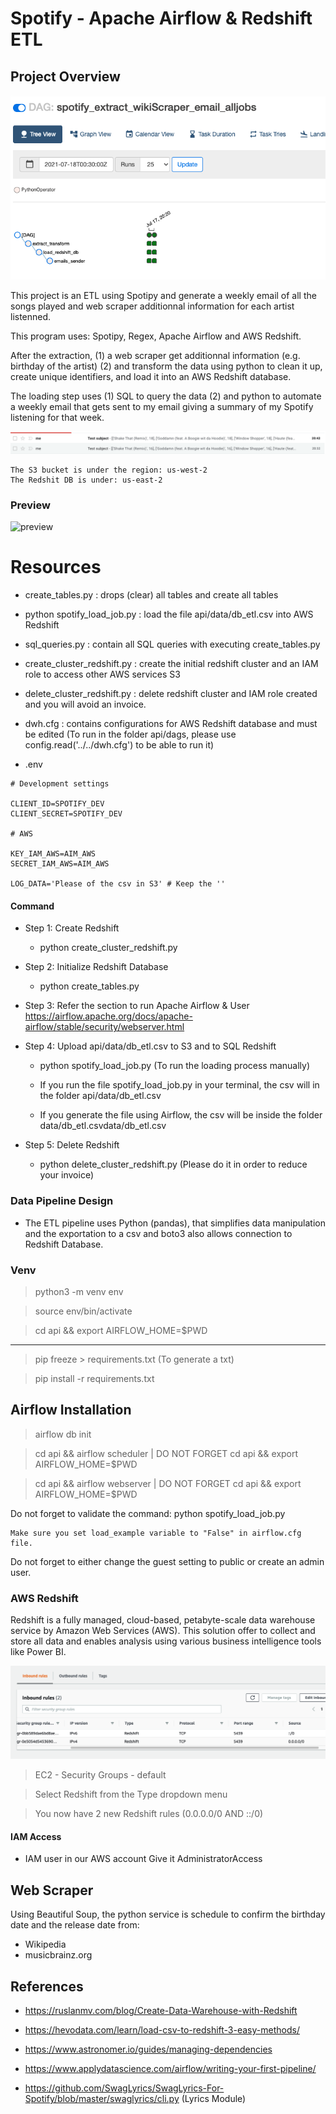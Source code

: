 # Spotify - Apache Airflow & Redshift ETL

## Project Overview

![preview](init.png)

This project is an ETL using Spotipy and generate a weekly email of all the songs played and web scraper additionnal information for each artist listenned.

This program uses: Spotipy, Regex, Apache Airflow and AWS Redshift.

After the extraction, (1) a web scraper get additionnal information (e.g. birthday of the artist) (2) and transform the data using python to clean it up, create unique identifiers, and load it into an AWS Redshift database.

The loading step uses (1) SQL to query the data (2) and python to automate a weekly email that gets sent to my email giving a summary of my Spotify listening for that week.

![preview](email.png)

```
The S3 bucket is under the region: us-west-2
The Redshit DB is under: us-east-2
```

### Preview

![preview](https://media0.giphy.com/media/JhyYyIZFLlgUnNSKuR/giphy.gif?cid=790b7611dcdadd5d0e2026921de9e779b68afc22c5dfd3d0&rid=giphy.gif&ct=g)

# Resources

- create_tables.py : drops (clear) all tables and create all tables

- python spotify_load_job.py : load the file api/data/db_etl.csv into AWS Redshift

- sql_queries.py : contain all SQL queries with executing create_tables.py

- create_cluster_redshift.py : create the initial redshift cluster and an IAM role to access other AWS services S3

- delete_cluster_redshift.py : delete redshift cluster and IAM role created and you will avoid an invoice.

- dwh.cfg : contains configurations for AWS Redshift database and must be edited (To run in the folder api/dags, please use config.read('../../dwh.cfg') to be able to run it)

- .env

```
# Development settings

CLIENT_ID=SPOTIFY_DEV
CLIENT_SECRET=SPOTIFY_DEV

# AWS

KEY_IAM_AWS=AIM_AWS
SECRET_IAM_AWS=AIM_AWS

LOG_DATA='Please of the csv in S3' # Keep the ''
```

#### Command

- Step 1: Create Redshift

  - python create_cluster_redshift.py

- Step 2: Initialize Redshift Database

  - python create_tables.py

- Step 3: Refer the section to run Apache Airflow & User https://airflow.apache.org/docs/apache-airflow/stable/security/webserver.html

- Step 4: Upload api/data/db_etl.csv to S3 and to SQL Redshift

  - python spotify_load_job.py (To run the loading process manually)

  - If you run the file spotify_load_job.py in your terminal, the csv will in the folder api/data/db_etl.csv
  - If you generate the file using Airflow, the csv will be inside the folder data/db_etl.csvdata/db_etl.csv

- Step 5: Delete Redshift

  - python delete_cluster_redshift.py (Please do it in order to reduce your invoice)

### Data Pipeline Design

- The ETL pipeline uses Python (pandas), that simplifies data manipulation and the exportation to a csv and boto3 also allows connection to Redshift Database.

### Venv

> python3 -m venv env

> source env/bin/activate

> cd api && export AIRFLOW_HOME=$PWD

---

> pip freeze > requirements.txt (To generate a txt)

> pip install -r requirements.txt

## Airflow Installation

> airflow db init

> cd api && airflow scheduler | DO NOT FORGET cd api && export AIRFLOW_HOME=$PWD

> cd api && airflow webserver | DO NOT FORGET cd api && export AIRFLOW_HOME=$PWD

Do not forget to validate the command: python spotify_load_job.py

```
Make sure you set load_example variable to "False" in airflow.cfg file.
```

Do not forget to either change the guest setting to public or create an admin user.

### AWS Redshift

Redshift is a fully managed, cloud-based, petabyte-scale data warehouse service by Amazon Web Services (AWS). This solution offer to collect and store all data and enables analysis using various business intelligence tools like Power BI.

![preview](redshift_port.png)

> EC2 - Security Groups - default

> Select Redshift from the Type dropdown menu

> You now have 2 new Redshift rules (0.0.0.0/0 AND ::/0)

#### IAM Access

- IAM user in our AWS account Give it AdministratorAccess

## Web Scraper

Using Beautiful Soup, the python service is schedule to confirm the birthday date and the release date from:

- Wikipedia
- musicbrainz.org

## References

- https://ruslanmv.com/blog/Create-Data-Warehouse-with-Redshift

- https://hevodata.com/learn/load-csv-to-redshift-3-easy-methods/

- https://www.astronomer.io/guides/managing-dependencies

- https://www.applydatascience.com/airflow/writing-your-first-pipeline/

- https://github.com/SwagLyrics/SwagLyrics-For-Spotify/blob/master/swaglyrics/cli.py (Lyrics Module)

```

```
